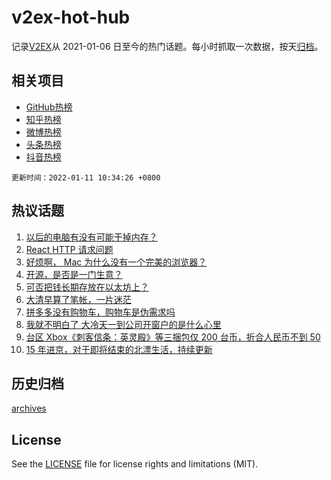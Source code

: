 # v2ex-hot-hub

 记录[V2EX](https://www.v2ex.com/)从 2021-01-06 日至今的热门话题。每小时抓取一次数据，按天[归档](archives)。
 
 ## 相关项目

- [GitHub热榜](https://github.com/snaildev/github-hot-hub)
- [知乎热榜](https://github.com/snaildev/zhihu-hot-hub)
- [微博热榜](https://github.com/snaildev/weibo-hot-hub)
- [头条热榜](https://github.com/snaildev/toutiao-hot-hub)
- [抖音热榜](https://github.com/snaildev/douyin-hot-hub)


 `更新时间：2022-01-11 10:34:26 +0800`

## 热议话题

1. [以后的电脑有没有可能干掉内存？](https://www.v2ex.com/t/827298)
1. [React HTTP 请求问题](https://www.v2ex.com/t/827424)
1. [好烦啊， Mac 为什么没有一个完美的浏览器？](https://www.v2ex.com/t/827395)
1. [开源，是否是一门生意？](https://www.v2ex.com/t/827256)
1. [可否把钱长期存放在以太坊上？](https://www.v2ex.com/t/827392)
1. [大清早算了笔帐，一片迷茫](https://www.v2ex.com/t/827464)
1. [拼多多没有购物车，购物车是伪需求吗](https://www.v2ex.com/t/827246)
1. [我就不明白了 大冷天一到公司开窗户的是什么心里](https://www.v2ex.com/t/827466)
1. [台区 Xbox《刺客信条：英灵殿》等三捆包仅 200 台币，折合人民币不到 50](https://www.v2ex.com/t/827291)
1. [15 年进京，对于即将结束的北漂生活，持续更新](https://www.v2ex.com/t/827383)

## 历史归档

[archives](archives)

## License

See the [LICENSE](LICENSE) file for license rights and limitations (MIT).
